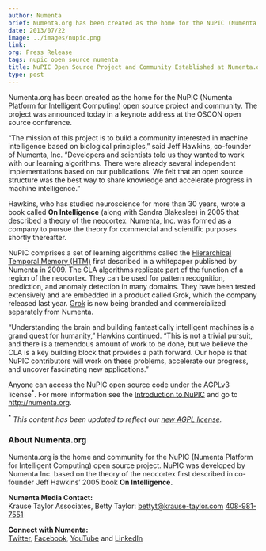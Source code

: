 ```yaml
---
author: Numenta
brief: Numenta.org has been created as the home for the NuPIC (Numenta Platform for Intelligent Computing) open source project and community.  The project was
date: 2013/07/22
image: ../images/nupic.png
link:
org: Press Release
tags: nupic open source numenta
title: NuPIC Open Source Project and Community Established at Numenta.org
type: post
---
```


Numenta.org has been created as the home for the NuPIC (Numenta Platform for
Intelligent Computing) open source project and community.  The project was
announced today in a keynote address at the OSCON open source conference.

“The mission of this project is to build a community interested in machine
intelligence based on biological principles,” said Jeff Hawkins, co-founder of
Numenta, Inc. “Developers and scientists told us they wanted to work with our
learning algorithms.  There were already several independent implementations
based on our publications.  We felt that an open source structure was the best
way to share knowledge and accelerate progress in machine intelligence.”

Hawkins, who has studied neuroscience for more than 30 years, wrote a book
called **On Intelligence** (along with Sandra Blakeslee) in 2005 that
described a theory of the neocortex.  Numenta, Inc. was formed as a company to
pursue the theory for commercial and scientific purposes shortly thereafter.

NuPIC comprises a set of learning algorithms called the
[Hierarchical Temporal Memory (HTM)](/machine-intelligence-technology/) first described in a
whitepaper published by Numenta in 2009. The CLA algorithms replicate part of
the function of a region of the neocortex. They can be used for pattern
recognition, prediction, and anomaly detection in many domains. They have been
tested extensively and are embedded in a product called Grok, which the company
released last year. [Grok](http://grokstream.com) is now being branded and
commercialized separately from Numenta.

“Understanding the brain and building fantastically intelligent machines is a
grand quest for humanity,” Hawkins continued. “This is not a trivial pursuit,
and there is a tremendous amount of work to be done, but we believe the CLA is a
key building block that provides a path forward. Our hope is that NuPIC
contributors will work on these problems, accelerate our progress, and uncover
fascinating new applications.”

Anyone can access the NuPIC open source code under the AGPLv3 license<sup>\*</sup>.
For more information see the
[Introduction to NuPIC](http://numenta.org/news/2013/06/03/introducing-nupic.html)
and go to http://numenta.org.

<sup>\*</sup> *This content has been updated to reflect our
  [new AGPL license](http://numenta.org/blog/2015/08/17/licensing-update.html).*

### About Numenta.org

Numenta.org is the home and community for the NuPIC (Numenta Platform for
Intelligent Computing) open source project. NuPIC was developed by Numenta Inc.
based on the theory of the neocortex first described in co-founder Jeff Hawkins’
2005 book **On Intelligence.**

**Numenta Media Contact:** <br/>
Krause Taylor Associates,
Betty Taylor:
[bettyt@krause-taylor.com](mailto:bettyt@krause-taylor.com)
[408-981-7551](tel:+1-408-981-7551)

**Connect with Numenta:** <br/>
[Twitter](https://twitter.com/numenta),
[Facebook](https://www.facebook.com/pages/Numenta/321559142118?ref=br_tf),
[YouTube](https://www.youtube.com/user/numenta) and
[LinkedIn](https://www.linkedin.com/company/numenta)
